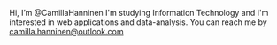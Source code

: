 Hi, I’m @CamillaHanninen
I'm studying Information Technology and I'm interested in web applications and data-analysis.
You can reach me by camilla.hanninen@outlook.com
